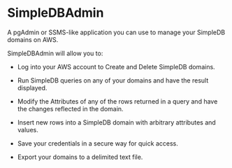 SimpleDBAdmin
=============

A pgAdmin or SSMS-like application you can use to manage your SimpleDB domains on AWS.

SimpleDBAdmin will allow you to:

  * Log into your AWS account to Create and Delete SimpleDB domains.
  
  * Run SimpleDB queries on any of your domains and have the result displayed.
  
  * Modify the Attributes of any of the rows returned in a query and have the changes reflected in the domain.
  
  * Insert new rows into a SimpleDB domain with arbitrary attributes and values.
  
  * Save your credentials in a secure way for quick access.

  * Export your domains to a delimited text file.
